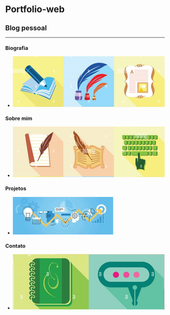 # Portfolio-web
<h2>Blog pessoal</h2>
<hr>
<h3> Biografia </h3> 
	<ul>
		<li> <img src="imagens/imgbio/imgb1.png"></li>
	</ul>
<h3> Sobre mim </h3>
	<ul>
		<li> <img src="imagens/imgbio/imgb2.png"></li>
	</ul>
<h3> Projetos </h3>
<ul>
	<li> <img src="imagens/imgbio/imgb0.png"></li>
</ul>
<h3>Contato</h3>
<ul>
	<li> <img src="imagens/imgbio/imgb3.png"></li>
</ul>

